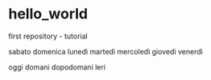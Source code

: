 # hello_world
first repository - tutorial

sabato
domenica
lunedì
martedì
mercoledì
giovedì
venerdì


oggi
domani
dopodomani
leri
